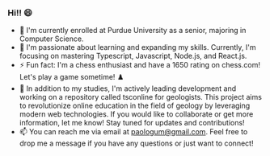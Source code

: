 ### Hi!! 😄

- 🎒 I'm currently enrolled at Purdue University as a senior, majoring in Computer Science.
- 🌱 I'm passionate about learning and expanding my skills. Currently, I'm focusing on mastering Typescript, Javascript, Node.js, and React.js.
- ⚡ Fun fact: I'm a chess enthusiast and have a 1650 rating on chess.com! Let's play a game sometime! ♟️
- 👯 In addition to my studies, I'm actively leading development and working on a repository called tsconline for geologists. This project aims to revolutionize online education in the field of geology by leveraging modern web technologies. If you would like to collaborate or get more information, let me know! Stay tuned for updates and contributions!
- 📫 You can reach me via email at paologum@gmail.com. Feel free to drop me a message if you have any questions or just want to connect!
<!--
**paologum/paologum** is a ✨ _special_ ✨ repository because its `README.md` (this file) appears on your GitHub profile.

Here are some ideas to get you started:

- 🔭 I’m currently working on ...
- 🌱 I’m currently learning ...
- 👯 I’m looking to collaborate on ...
- 🤔 I’m looking for help with ...
- 💬 Ask me about ...
- 📫 How to reach me: ...
- 😄 Pronouns: ...
- ⚡ Fun fact: ...
-->
